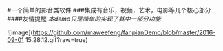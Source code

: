 #一个简单的影音类软件
###集成有音乐，视频，艺术，电影等几个核心部分
####友情提醒
*本demo只是简单的实现了其中一部分功能*


![image](https://github.com/maweefeng/fanpianDemo/blob/master/2016-09-01 15.28.12.gif?raw=true)   




